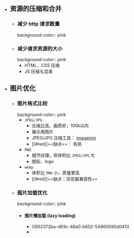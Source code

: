 - ## 资源的压缩和合并
	- ### 减少 http 请求数量
	  background-color:: pink
	- ### 减少请求资源的大小
	  background-color:: pink
		- HTML、CSS 压缩
		- JS 压缩与混淆
- ## 图片优化
	- ### 图片格式比较
	  background-color:: pink
		- `JPEG/JPG`
			- 压缩比高，画质好，100k以内
			- 展示用图片
			- JPEG/JPG 压缩工具： [imagemin](https://github.com/imagemin/imagemin)
			- [[#red]]==缺点==： 有损
		- `PNG`
			- 细节纹理，但体积比 `JPEG/JPG` 大
			- 图标、logo
		- `webp`
			- 体积比 `PNG` 小，质量更高
			- [[#red]]==缺点：浏览器兼容性==
	- ### 图片加载优化
	  background-color:: pink
		- #### 图片懒加载 (lazy loading)
			- ((652372ba-d93c-46a0-b652-54860090d041))
			-